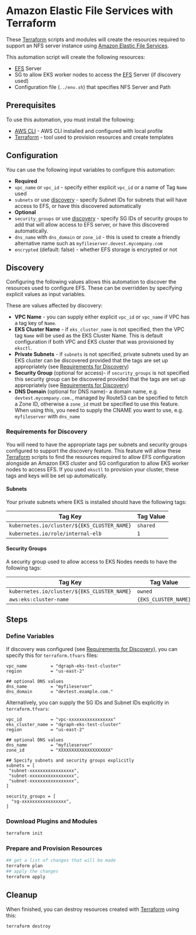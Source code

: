 # Amazon Elastic File Services with Terraform

These [Terraform](https://www.terraform.io/) scripts and modules will create the resources required to support an NFS server instance using [Amazon Elastic File Services](https://aws.amazon.com/efs/).

This automation script will create the following resources:

* [EFS](https://aws.amazon.com/efs/) Server
* SG to allow EKS worker nodes to access the [EFS](https://aws.amazon.com/efs/) Server (if discovery used)
* Configuration file (`../env.sh`) that specifies NFS Server and Path

## Prerequisites

To use this automation, you must install the following:

* [AWS CLI](https://aws.amazon.com/cli/) - AWS CLI installed and configured with local profile
* [Terraform](https://www.terraform.io/downloads.html) - tool used to provision resources and create templates

## Configuration

You can use the following input variables to configure this automation:

* **Required**
 * `vpc_name` or `vpc_id` - specify either explicit `vpc_id` or a name of Tag `Name` used
 * `subnets` or use [discovery](#discovery) - specify Subnet IDs for subnets that will have access to EFS, or have this discovered automatically
* **Optional**
 * `security_groups` or use [discovery](#discovery) - specify SG IDs of security groups to add that will allow access to EFS server, or have this discovered automatically.
 * `dns_name` with `dns_domain` or `zone_id` - this is used to create a friendly alternative name such as `myfileserver.devest.mycompany.com`
 * `encrypted` (default: false) - whether EFS storage is encrypted or not

## Discovery

Configuring the following values allows this automation to discover the resources used to configure EFS. These can be overridden by specifying explicit values as input variables.

These are values affected by discovery:

  * **VPC Name** - you can supply either explicit `vpc_id` or `vpc_name` if VPC has a tag key of `Name`.
  * **EKS Cluster Name** - if `eks_cluster_name` is not specified, then the VPC tag `Name` will be used as the EKS Cluster Name.  This is default configuration if both VPC and EKS cluster that was provisioned by `eksctl`.
  * **Private Subnets** - if `subnets` is not specified, private subnets used by an EKS cluster can be discovered provided that the tags are set up appropriately (see [Requirements for Discovery](#requirements-for-discovery))
  * **Security Group** (optional for access)- if `security_groups` is not specified this security group can be discovered provided that the tags are set up appropriately (see [Requirements for Discovery](#requirements-for-discovery))
  * **DNS Domain** (optional for DNS name)- a domain name, e.g. `devtest.mycompany.com.`, managed by Route53 can be specified to fetch a Zone ID, otherwise a `zone_id` must be specified to use this feature.  When using this, you need to supply the CNAME you want to use, e.g. `myfileserver` with `dns_name`

### Requirements for Discovery

You will need to have the appropriate tags per subnets and security groups configured to support the discovery feature. This feature will allow these [Terraform](https://www.terraform.io/) scripts to find the resources required to allow EFS configuration alongside an Amazon EKS cluster and SG configuration to allow EKS worker nodes to access EFS.  If you used `eksctl` to provision your cluster, these tags and keys will be set up automatically.

#### Subnets

Your private subnets where EKS is installed should have the following tags:

| Tag Key                                     | Tag Value |
|---------------------------------------------|-----------|
| `kubernetes.io/cluster/${EKS_CLUSTER_NAME}` | `shared`  |
| `kubernetes.io/role/internal-elb`           | `1`       |

#### Security Groups

A security group used to allow access to EKS Nodes needs to have the following tags:

| Tag Key                                     | Tag Value            |
|---------------------------------------------|----------------------|
| `kubernetes.io/cluster/${EKS_CLUSTER_NAME}` | `owned`              |
| `aws:eks:cluster-name`                      | `{EKS_CLUSTER_NAME}` |

## Steps

### Define Variables

If discovery was configured (see [Requirements for Discovery](#requirements-for-discovery)), you can specify this for `terraform.tfvars` files:

```hcl
vpc_name         = "dgraph-eks-test-cluster"
region           = "us-east-2"

## optional DNS values
dns_name         = "myfileserver"
dns_domain       = "devtest.example.com."
```

Alternatively, you can supply the SG IDs and Subnet IDs explicitly in `terraform.tfvars`:

```hcl
vpc_id           = "vpc-xxxxxxxxxxxxxxxxx"
eks_cluster_name = "dgraph-eks-test-cluster"
region           = "us-east-2"

## optional DNS values
dns_name         = "myfileserver"
zone_id          = "XXXXXXXXXXXXXXXXXXXX"

## Specify subnets and security groups explicitly
subnets = [
 "subnet-xxxxxxxxxxxxxxxxx",
 "subnet-xxxxxxxxxxxxxxxxx",
 "subnet-xxxxxxxxxxxxxxxxx",
]

security_groups = [
  "sg-xxxxxxxxxxxxxxxxx",
]
```

### Download Plugins and Modules

```bash
terraform init
```

### Prepare and Provision Resources

```bash
## get a list of changes that will be made
terraform plan
## apply the changes
terraform apply
```

## Cleanup

When finished, you can destroy resources created with [Terraform](https://www.terraform.io/) using this:

```bash
terraform destroy
```
